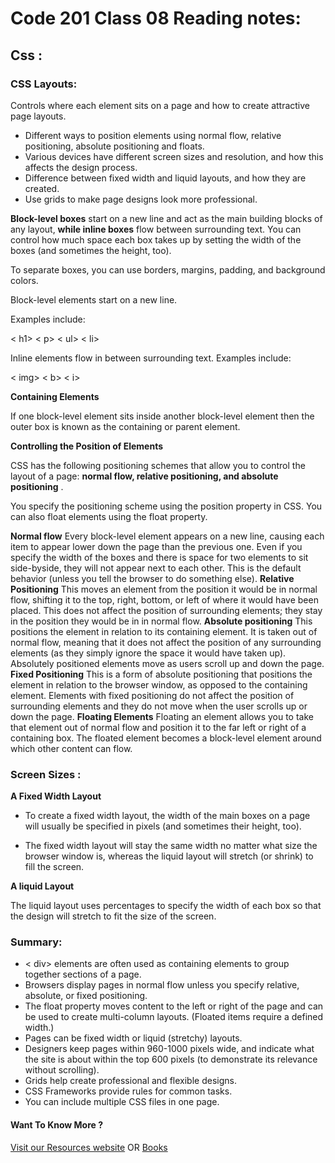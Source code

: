 # Code 201 Class 08 Reading notes:

## Css :


### CSS Layouts:

Controls where each element sits on a page and how to create attractive page layouts.

- Different ways to position elements using normal
flow, relative positioning, absolute positioning and floats.
- Various devices have different screen sizes
and resolution, and how this affects the design process.
- Difference between fixed width and liquid layouts,
and how they are created.
- Use grids to make page designs look more professional.


**Block-level boxes** start on a new line and act as the main building blocks
of any layout, **while inline boxes** flow between surrounding text. You can
control how much space each box takes up by setting the width of the
boxes (and sometimes the height, too). 

To separate boxes, you can use
borders, margins, padding, and background colors.

Block-level elements start on a new line.

Examples include:

< h1> < p> < ul> < li>

Inline elements flow in between surrounding text.
Examples include:

< img> < b> < i>

**Containing Elements**

If one block-level element sits inside another block-level element then the outer box is known as the containing or parent element.

**Controlling the Position of Elements**

CSS has the following positioning schemes that allow you to control the layout of a page: **normal flow, relative positioning, and absolute positioning** . 

You specify the positioning scheme using the position property in CSS. You can also float elements using the float property.


**Normal flow**
Every block-level element
appears on a new line, causing
each item to appear lower down
the page than the previous one.
Even if you specify the width
of the boxes and there is space
for two elements to sit side-byside,
they will not appear next
to each other. This is the default
behavior (unless you tell the
browser to do something else).
**Relative Positioning**
This moves an element from the
position it would be in normal
flow, shifting it to the top, right,
bottom, or left of where it
would have been placed. This
does not affect the position of
surrounding elements; they stay
in the position they would be in
in normal flow.
**Absolute positioning**
This positions the element
in relation to its containing
element. It is taken out of
normal flow, meaning that it
does not affect the position
of any surrounding elements
(as they simply ignore the
space it would have taken up).
Absolutely positioned elements
move as users scroll up and
down the page.
**Fixed Positioning**
This is a form of absolute
positioning that positions
the element in relation to the
browser window, as opposed
to the containing element.
Elements with fixed positioning
do not affect the position of
surrounding elements and they
do not move when the user
scrolls up or down the page.
**Floating Elements**
Floating an element allows
you to take that element out
of normal flow and position
it to the far left or right of a
containing box. The floated
element becomes a block-level
element around which other
content can flow.

### Screen Sizes :

**A Fixed Width Layout**

- To create a fixed width layout,
the width of the main boxes on
a page will usually be specified
in pixels (and sometimes their
height, too).

- The fixed width layout will stay
the same width no matter what
size the browser window is,
whereas the liquid layout will
stretch (or shrink) to fill the
screen.
 
**A liquid Layout**

The liquid layout uses
percentages to specify the width
of each box so that the design
will stretch to fit the size of the
screen.

### Summary:

* < div> elements are often used as containing elements
to group together sections of a page.
* Browsers display pages in normal flow unless you
specify relative, absolute, or fixed positioning.
* The float property moves content to the left or right
of the page and can be used to create multi-column
layouts. (Floated items require a defined width.)
* Pages can be fixed width or liquid (stretchy) layouts.
* Designers keep pages within 960-1000 pixels wide,
and indicate what the site is about within the top 600
pixels (to demonstrate its relevance without scrolling).
* Grids help create professional and flexible designs.
* CSS Frameworks provide rules for common tasks.
* You can include multiple CSS files in one page.










#### Want To Know More ? 
[Visit our Resources website](https://www.w3schools.com)
OR
[Books](https://www.wiley.com/en-us/Web+Design+with+HTML%2C+CSS%2C+JavaScript+and+jQuery+Set-p-9781119038634)